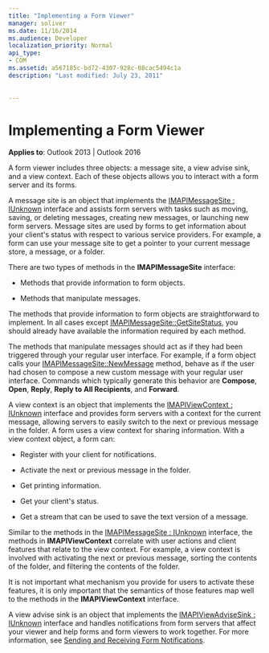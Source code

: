 ```yaml
---
title: "Implementing a Form Viewer"
manager: soliver
ms.date: 11/16/2014
ms.audience: Developer
localization_priority: Normal
api_type:
- COM
ms.assetid: a567185c-bd72-4307-928c-08cac5494c1a
description: "Last modified: July 23, 2011"
 
 
---
```


# Implementing a Form Viewer

  
  
**Applies to**: Outlook 2013 | Outlook 2016 
  
A form viewer includes three objects: a message site, a view advise sink, and a view context. Each of these objects allows you to interact with a form server and its forms.
  
A message site is an object that implements the [IMAPIMessageSite : IUnknown](imapimessagesiteiunknown.md) interface and assists form servers with tasks such as moving, saving, or deleting messages, creating new messages, or launching new form servers. Message sites are used by forms to get information about your client's status with respect to various service providers. For example, a form can use your message site to get a pointer to your current message store, a message, or a folder. 
  
There are two types of methods in the **IMAPIMessageSite** interface: 
  
- Methods that provide information to form objects.
    
- Methods that manipulate messages.
    
The methods that provide information to form objects are straightforward to implement. In all cases except [IMAPIMessageSite::GetSiteStatus](imapimessagesite-getsitestatus.md), you should already have available the information required by each method.
  
The methods that manipulate messages should act as if they had been triggered through your regular user interface. For example, if a form object calls your [IMAPIMessageSite::NewMessage](imapimessagesite-newmessage.md) method, behave as if the user had chosen to compose a new custom message with your regular user interface. Commands which typically generate this behavior are **Compose**, **Open**, **Reply**, **Reply to All Recipients**, and **Forward**. 
  
A view context is an object that implements the [IMAPIViewContext : IUnknown](imapiviewcontextiunknown.md) interface and provides form servers with a context for the current message, allowing servers to easily switch to the next or previous message in the folder. A form uses a view context for sharing information. With a view context object, a form can: 
  
- Register with your client for notifications.
    
- Activate the next or previous message in the folder.
    
- Get printing information.
    
- Get your client's status.
    
- Get a stream that can be used to save the text version of a message.
    
Similar to the methods in the [IMAPIMessageSite : IUnknown](imapimessagesiteiunknown.md) interface, the methods in **IMAPIViewContext** correlate with user actions and client features that relate to the view context. For example, a view context is involved with activating the next or previous message, sorting the contents of the folder, and filtering the contents of the folder. 
  
It is not important what mechanism you provide for users to activate these features, it is only important that the semantics of those features map well to the methods in the **IMAPIViewContext** interface. 
  
A view advise sink is an object that implements the [IMAPIViewAdviseSink : IUnknown](imapiviewadvisesinkiunknown.md) interface and handles notifications from form servers that affect your viewer and help forms and form viewers to work together. For more information, see [Sending and Receiving Form Notifications](sending-and-receiving-form-notifications.md). 
  

